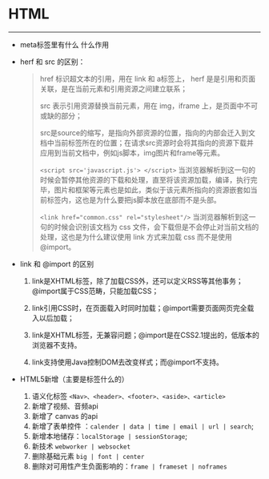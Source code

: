 
# HTML

-----

- meta标签里有什么 什么作用

- herf 和 src 的区别：

  >href 标识超文本的引用，用在 link 和 a标签上， herf 是是引用和页面关联，是在当前元素和引用资源之间建立联系；
  >
  >
  >
  >src 表示引用资源替换当前元素，用在 img，iframe 上，是页面中不可或缺的部分；
  >
  >src是source的缩写，是指向外部资源的位置，指向的内部会迁入到文档中当前标签所在的位置；在请求src资源时会将其指向的资源下载并应用到当前文档中，例如js脚本，img图片和frame等元素。
  >
  >`<script src='javascript.js'> </script>` 当浏览器解析到这一句的时候会暂停其他资源的下载和处理，直至将该资源加载，编译，执行完毕，图片和框架等元素也是如此，类似于该元素所指向的资源嵌套如当前标签内，这也是为什么要把js脚本放在底部而不是头部。
  >
  >`<link href="common.css" rel="stylesheet"/>` 当浏览器解析到这一句的时候会识别该文档为 css 文件，会下载但是不会停止对当前文档的处理，这也是为什么建议使用 link 方式来加载 css 而不是使用 @import。

  

- link 和 @import 的区别

  1. link是XHTML标签，除了加载CSS外，还可以定义RSS等其他事务；@import属于CSS范畴，只能加载CSS；

  2. link引用CSS时，在页面载入时同时加载；@import需要页面网页完全载入以后加载；

  3. link是XHTML标签，无兼容问题；@import是在CSS2.1提出的，低版本的浏览器不支持。

  4. link支持使用Java控制DOM去改变样式；而@import不支持。

     

- HTML5新增（主要是标签什么的）

  1. 语义化标签 `<Nav>、<header>、<footer>、<aside>、<article>`
  2. 新增了视频、音频api
  3. 新增了 canvas 的api
  4. 新增了表单控件 ：`calender | data | time | email | url | search`;
  5. 新增本地储存：`localStorage | sessionStorage`;
  6. 新技术 `webworker | websocket`
  7. 删除基础元素 `big | font | center`
  8. 删除对可用性产生负面影响的：`frame | frameset | noframes`
